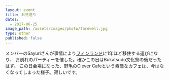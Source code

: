 ```yaml
---
layout: event
title: お見送り
dates:
  - 2017-06-25
image_path: /assets/images/photo/farewell.jpg
type: other
published: false
---
```

メンバーのSayuriさんが事情により[フィンランド](http://tervetuloa.hatenablog.jp/)に1年ほど移住する運びになり、
お別れのパーティーを催した。確かこの日はBukatsudo文化祭の後だったはず。
この日会場になった、野毛のClever Cafeという素敵なカフェは、今はなくなってしまった様子。寂しいです。

